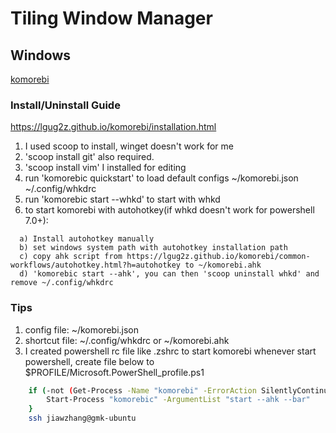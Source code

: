 # Tiling Window Manager

## Windows

[komorebi](https://github.com/LGUG2Z/komorebi)

### Install/Uninstall Guide

https://lgug2z.github.io/komorebi/installation.html

1. I used scoop to install, winget doesn't work for me
2. 'scoop install git' also required.
3. 'scoop install vim' I installed for editing
4. run 'komorebic quickstart' to load default configs ~/komorebi.json ~/.config/whkdrc
5. run 'komorebic start --whkd' to start with whkd
6. to start komorebi with autohotkey(if whkd doesn't work for powershell 7.0+):
```
  a) Install autohotkey manually
  b) set windows system path with autohotkey installation path
  c) copy ahk script from https://lgug2z.github.io/komorebi/common-workflows/autohotkey.html?h=autohotkey to ~/komorebi.ahk
  d) 'komorebic start --ahk', you can then 'scoop uninstall whkd' and remove ~/.config/whkdrc
```

### Tips

1. config file: ~/komorebi.json
2. shortcut file: ~/.config/whkdrc or ~/komorebi.ahk
3. I created powershell rc file like .zshrc to start komorebi whenever start powershell, create file below to $PROFILE/Microsoft.PowerShell_profile.ps1
```bash
    if (-not (Get-Process -Name "komorebi" -ErrorAction SilentlyContinue)) {
        Start-Process "komorebic" -ArgumentList "start --ahk --bar"
    }
    ssh jiawzhang@gmk-ubuntu
```
